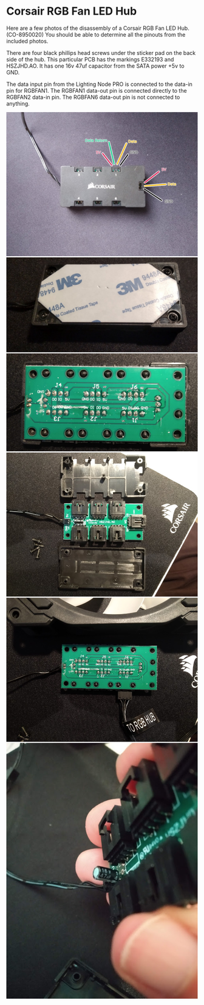 # Corsair RGB Fan LED Hub

Here are a few photos of the disassembly of a Corsair RGB Fan LED Hub. (CO-8950020)
You should be able to determine all the pinouts from the included photos.

There are four black phillips head screws under the sticker pad on the back side of the hub.
This particular PCB has the markings E332193 and HSZJHD.AO.
It has one 16v 47uf capacitor from the SATA power +5v to GND.

The data input pin from the Lighting Node PRO is connected to the data-in pin for RGBFAN1.
The RGBFAN1 data-out pin is connected directly to the RGBFAN2 data-in pin.
The RGBFAN6 data-out pin is not connected to anything.

![corsair-rgb-fan-led-hub-0](corsair-rgb-fan-led-hub-0.jpg)
![corsair-rgb-fan-led-hub-2](corsair-rgb-fan-led-hub-2.jpg)
![corsair-rgb-fan-led-hub-3](corsair-rgb-fan-led-hub-3.jpg)
![corsair-rgb-fan-led-hub-4](corsair-rgb-fan-led-hub-4.jpg)
![corsair-rgb-fan-led-hub-5](corsair-rgb-fan-led-hub-5.jpg)
![corsair-rgb-fan-led-hub-6](corsair-rgb-fan-led-hub-6.jpg)
